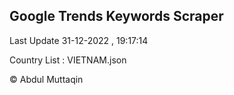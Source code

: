 

## Google Trends Keywords Scraper 
 
Last Update 31-12-2022 , 19:17:14

Country List :
VIETNAM.json



© Abdul Muttaqin 

